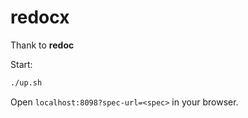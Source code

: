 # redocx

Thank to **redoc**

Start:

```bash
./up.sh

```

Open `localhost:8098?spec-url=<spec>` in your browser.

